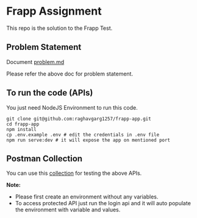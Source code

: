 # Frapp Assignment

This repo is the solution to the Frapp Test.

## Problem Statement
Document [problem.md](https://github.com/raghavgarg1257/frapp-app/blob/master/problem.md)

Please refer the above doc for problem statement.

## To run the code (APIs)
You just need NodeJS Environment to run this code.

```
git clone git@github.com:raghavgarg1257/frapp-app.git
cd frapp-app
npm install
cp .env.example .env # edit the credentials in .env file
npm run serve:dev # it will expose the app on mentioned port
```

## Postman Collection

You can use this [collection](https://www.getpostman.com/collections/e4f23af2bdd309119faa) for testing the above APIs.

**Note:**
-   Please first create an environment without any variables.
-   To access protected API just run the login api and it will auto populate the environment with variable and values.
